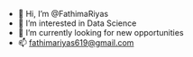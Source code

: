 - 👋 Hi, I’m @FathimaRiyas
- 👀 I’m interested in Data Science
- 🌱 I’m currently looking for new opportunities
- 📫 fathimariyas619@gmail.com
  

<!---
FathimaRiyas/FathimaRiyas is a ✨ special ✨ repository because its `README.md` (this file) appears on your GitHub profile.
You can click the Preview link to take a look at your changes.
--->
